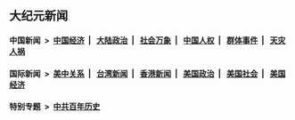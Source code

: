 ## 大纪元新闻

#### 中国新闻 &nbsp;>&nbsp; [中国经济](indexes/ncid283/README.md?12050845) &nbsp;| &nbsp; [大陆政治](indexes/ncid277/README.md?12050845) &nbsp;| &nbsp; [社会万象](indexes/ncid282/README.md?12050845) &nbsp;| &nbsp; [中国人权](indexes/ncid278/README.md?12050845) &nbsp;| &nbsp; [群体事件](indexes/ncid279/README.md?12050845) &nbsp;| &nbsp; [天灾人祸](indexes/ncid280/README.md?12050845)

#### 国际新闻 &nbsp;>&nbsp; [美中关系](indexes/nf1412576/README.md?12050845) &nbsp;| &nbsp; [台湾新闻](indexes/ncid1349361/README.md?12050845) &nbsp;| &nbsp; [香港新闻](indexes/ncid1349362/README.md?12050845) &nbsp;| &nbsp; [美国政治](indexes/ncid1078159/README.md?12050845) &nbsp;| &nbsp; [美国社会](indexes/ncid1078160/README.md?12050845) &nbsp;| &nbsp; [美国经济](indexes/ncid1078158/README.md?12050845)

#### 特别专题 &nbsp;>&nbsp; [中共百年历史](https://github.com/epoch-news/epoch-special/blob/master/README.md?12050845)  
